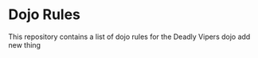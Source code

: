 Dojo Rules
==========

This repository contains a list of dojo rules for the Deadly Vipers dojo
add new thing
